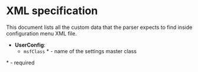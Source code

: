 # XML specification
This document lists all the custom data that the parser expects to find inside configuration menu XML file.

- **UserConfig**:
  - `msfClass` * - name of the settings master class 

\* - required